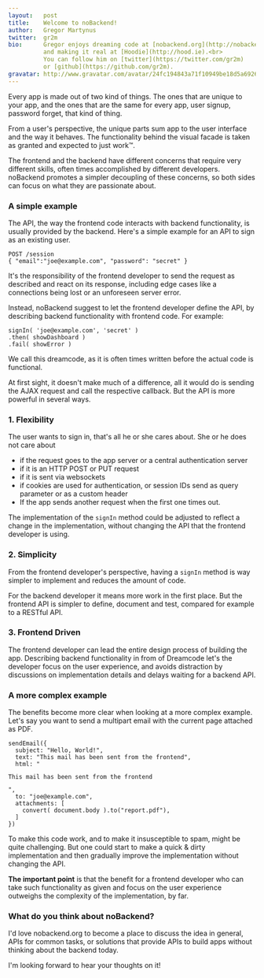```yaml
---
layout:   post
title:    Welcome to noBackend!
author:   Gregor Martynus
twitter:  gr2m
bio:      Gregor enjoys dreaming code at [nobackend.org](http://nobackend.org)
          and making it real at [Hoodie](http://hood.ie).<br>
          You can follow him on [twitter](https://twitter.com/gr2m)
          or [github](https://github.com/gr2m).
gravatar: http://www.gravatar.com/avatar/24fc194843a71f10949be18d5a692682
---
```


Every app is made out of two kind of things. The ones that are unique to your app, and the ones that are the same for every app, user signup, password forget, that kind of thing.

From a user's perspective, the unique parts sum app to the user interface and the way it behaves. The functionality behind the visual facade is taken as granted and expected to just work™.

The frontend and the backend have different concerns that require very different skills, often times accomplished by different developers. noBackend promotes a simpler decoupling of these concerns, so both sides can focus on what they are passionate about.


### A simple example

The API, the way the frontend code interacts with backend functionality, is usually provided by the backend. Here's a simple example for an API to sign as an existing user.

<pre><code class="language-bash">POST /session
{ "email":"joe@example.com", "password": "secret" }</code></pre>

It's the responsibility of the frontend developer to send the request as described and react on its response, including edge cases like a connections being lost or an unforeseen server error.

Instead, noBackend suggest to let the frontend developer define the API, by describing backend functionality with frontend code. For example:

<pre><code class="language-javascript">signIn( 'joe@example.com', 'secret' )
.then( showDashboard )
.fail( showError )
</code></pre>

We call this dreamcode, as it is often times written before the actual code is functional.

At first sight, it doesn't make much of a difference, all it would do is sending the AJAX request and call the respective callback. But the API is more powerful in several ways.

### 1. Flexibility 

The user wants to sign in, that's all he or she cares about.
She or he does not care about

- if the request goes to the app server or a central authentication server
- if it is an HTTP POST or PUT request
- if it is sent via websockets
- if cookies are used for authentication, or session IDs send as query parameter or as a custom header
- If the app sends another request when the first one times out.

The implementation of the `signIn` method could be adjusted to reflect a change in the implementation, without changing the API that the frontend developer is using. 

### 2. Simplicity

From the frontend developer's perspective, having a `signIn` method is way simpler to implement and reduces the amount of code.

For the backend developer it means more work in the first place. But the frontend API is simpler to define, document and test, compared for example to a RESTful API.

### 3. Frontend Driven

The frontend developer can lead the entire design process of building the app. Describing backend functionality in from of Dreamcode let's the developer focus on the user experience, and avoids distraction by discussions on implementation details and delays waiting for a backend API.

### A more complex example

The benefits become more clear when looking at a more complex example. Let's say you want to send a multipart email with the current page attached as PDF.

<pre><code class="language-javascript">sendEmail({
  subject: "Hello, World!",
  text: "This mail has been sent from the frontend",
  html: "<p>This mail has been sent from the frontend</p>",
  to: "joe@example.com",
  attachments: [ 
    convert( document.body ).to("report.pdf"),
  ]
})</code></pre>

To make this code work, and to make it insusceptible to spam, might be quite challenging. But one could start to make a quick & dirty implementation and then gradually improve the implementation without changing the API.

**The important point** is that the benefit for a frontend developer who can take such functionality as given and focus on the user experience outweighs the complexity of the implementation, by far.

### What do you think about noBackend?

I'd love nobackend.org to become a place to discuss the idea in general, APIs for common tasks, or solutions that provide APIs to build apps without thinking about the backend today.

I'm looking forward to hear your thoughts on it!
